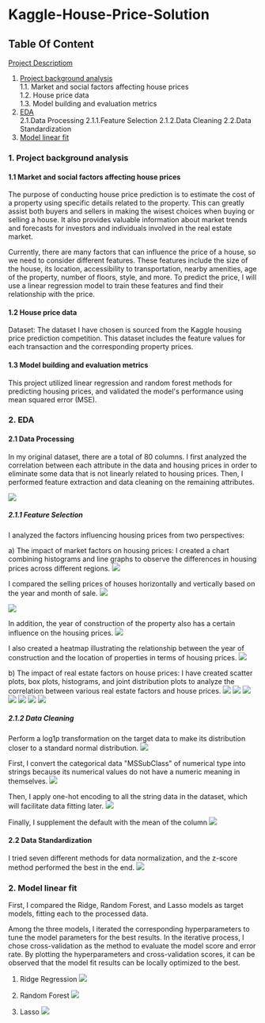 # Kaggle-House-Price-Solution

## Table Of Content
[Project Descriptiom](https://www.kaggle.com/competitions/house-prices-advanced-regression-techniques)<br>
1. [Project background analysis](https://github.com/kklsy109/Kaggle-House-Price-Solution/blob/main/Analysis_of_Data_Background.ipynb)<br>
    1.1. Market and social factors affecting house prices<br>
    1.2. House price data<br>
    1.3. Model building and evaluation metrics<br>
2. [EDA](https://github.com/kklsy109/Kaggle-House-Price-Solution/blob/main/Housing_Price_Predication_Project_EDA_and_Model_Fit.ipynb)<br>
    2.1.Data Processing
    2.1.1.Feature Selection
    2.1.2.Data Cleaning
    2.2.Data Standardization
3.  [Model linear fit](https://github.com/kklsy109/Kaggle-House-Price-Solution/blob/main/Housing_Price_Predication_Project_EDA_and_Model_Fit.ipynb)<br>

  
  
### 1. Project background analysis
#### 1.1 Market and social factors affecting house prices
The purpose of conducting house price prediction is to estimate the cost of a property using specific details related to the property. This can greatly assist both buyers and sellers in making the wisest choices when buying or selling a house. It also provides valuable information about market trends and forecasts for investors and individuals involved in the real estate market.

Currently, there are many factors that can influence the price of a house, so we need to consider different features. These features include the size of the house, its location, accessibility to transportation, nearby amenities, age of the property, number of floors, style, and more. To predict the price, I will use a linear regression model to train these features and find their relationship with the price.

#### 1.2 House price data
Dataset: The dataset I have chosen is sourced from the Kaggle housing price prediction competition. This dataset includes the feature values for each transaction and the corresponding property prices.

#### 1.3 Model building and evaluation metrics
This project utilized linear regression and random forest methods for predicting housing prices, and validated the model's performance using mean squared error (MSE).

### 2. EDA
#### 2.1 Data Processing
In my original dataset, there are a total of 80 columns. I first analyzed the correlation between each attribute in the data and housing prices in order to eliminate some data that is not linearly related to housing prices. Then, I performed feature extraction and data cleaning on the remaining attributes.

![](https://github.com/kklsy109/Kaggle-House-Price-Solution/blob/main/Pictures/1.png)


##### 2.1.1 Feature Selection
I analyzed the factors influencing housing prices from two perspectives:

a) The impact of market factors on housing prices:
I created a chart combining histograms and line graphs to observe the differences in housing prices across different regions.
![](https://github.com/kklsy109/Kaggle-House-Price-Solution/blob/main/Pictures/2.png)

I compared the selling prices of houses horizontally and vertically based on the year and month of sale.
![](https://github.com/kklsy109/Kaggle-House-Price-Solution/blob/main/Pictures/3.png)

![](https://github.com/kklsy109/Kaggle-House-Price-Solution/blob/main/Pictures/4.png)

In addition, the year of construction of the property also has a certain influence on the housing prices.
![](https://github.com/kklsy109/Kaggle-House-Price-Solution/blob/main/Pictures/5.png)

I also created a heatmap illustrating the relationship between the year of construction and the location of properties in terms of housing prices.
![](https://github.com/kklsy109/Kaggle-House-Price-Solution/blob/main/Pictures/6.png)


b) The impact of real estate factors on house prices:
I have created scatter plots, box plots, histograms, and joint distribution plots to analyze the correlation between various real estate factors and house prices.
![](https://github.com/kklsy109/Kaggle-House-Price-Solution/blob/main/Pictures/7.png)
![](https://github.com/kklsy109/Kaggle-House-Price-Solution/blob/main/Pictures/8.png)
![](https://github.com/kklsy109/Kaggle-House-Price-Solution/blob/main/Pictures/9.png)
![](https://github.com/kklsy109/Kaggle-House-Price-Solution/blob/main/Pictures/10.png)
![](https://github.com/kklsy109/Kaggle-House-Price-Solution/blob/main/Pictures/11.png)
![](https://github.com/kklsy109/Kaggle-House-Price-Solution/blob/main/Pictures/12.png)
![](https://github.com/kklsy109/Kaggle-House-Price-Solution/blob/main/Pictures/13.png)


##### 2.1.2 Data Cleaning
Perform a log1p transformation on the target data to make its distribution closer to a standard normal distribution.
![](https://github.com/kklsy109/Kaggle-House-Price-Solution/blob/main/Pictures/14.png)

First, I convert the categorical data "MSSubClass" of numerical type into strings because its numerical values do not have a numeric meaning in themselves.
![](https://github.com/kklsy109/Kaggle-House-Price-Solution/blob/main/Pictures/15.png)

Then, I apply one-hot encoding to all the string data in the dataset, which will facilitate data fitting later.
![](https://github.com/kklsy109/Kaggle-House-Price-Solution/blob/main/Pictures/16.png)

Finally, I supplement the default with the mean of the column
![](https://github.com/kklsy109/Kaggle-House-Price-Solution/blob/main/Pictures/17.png)

#### 2.2 Data Standardization
I tried seven different methods for data normalization, and the z-score method performed the best in the end.
![](https://github.com/kklsy109/Kaggle-House-Price-Solution/blob/main/Pictures/18.png)


### 2. Model linear fit
First, I compared the Ridge, Random Forest, and Lasso models as target models, fitting each to the processed data.

Among the three models, I iterated the corresponding hyperparameters to tune the model parameters for the best results. In the iterative process, I chose cross-validation as the method to evaluate the model score and error rate. By plotting the hyperparameters and cross-validation scores, it can be observed that the model fit results can be locally optimized to the best.

1) Ridge Regression
![](https://github.com/kklsy109/Kaggle-House-Price-Solution/blob/main/Pictures/19.png)

2) Random Forest
![](https://github.com/kklsy109/Kaggle-House-Price-Solution/blob/main/Pictures/20.png)

3) Lasso
![](https://github.com/kklsy109/Kaggle-House-Price-Solution/blob/main/Pictures/21.png)
























